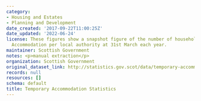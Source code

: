 ```yaml
---
category:
- Housing and Estates
- Planning and Development
date_created: '2017-09-22T11:00:25Z'
date_updated: '2022-06-24'
license: These figures show a snapshot figure of the number of households in Temporary
  Accommodation per local authority at 31st March each year.
maintainer: Scottish Government
notes: <p>manual extraction</p>
organization: Scottish Government
original_dataset_link: http://statistics.gov.scot/data/temporary-accommodation-statistics
records: null
resources: []
schema: default
title: Temporary Accommodation Statistics
---
```

